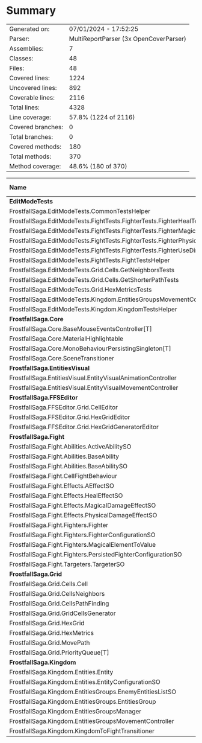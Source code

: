﻿# Summary
|||
|:---|:---|
| Generated on: | 07/01/2024 - 17:52:25 |
| Parser: | MultiReportParser (3x OpenCoverParser) |
| Assemblies: | 7 |
| Classes: | 48 |
| Files: | 48 |
| Covered lines: | 1224 |
| Uncovered lines: | 892 |
| Coverable lines: | 2116 |
| Total lines: | 4328 |
| Line coverage: | 57.8% (1224 of 2116) |
| Covered branches: | 0 |
| Total branches: | 0 |
| Covered methods: | 180 |
| Total methods: | 370 |
| Method coverage: | 48.6% (180 of 370) |

|**Name**|**Covered**|**Uncovered**|**Coverable**|**Total**|**Line coverage**|**Covered**|**Total**|**Branch coverage**|**Covered**|**Total**|**Method coverage**|
|:---|---:|---:|---:|---:|---:|---:|---:|---:|---:|---:|---:|
|**EditModeTests**|**942**|**0**|**942**|**2076**|**100%**|**0**|**0**|****|**87**|**87**|**100%**|
|FrostfallSaga.EditModeTests.CommonTestsHelper|27|0|27|49|100%|0|0||2|2|100%|
|FrostfallSaga.EditModeTests.FightTests.FighterTests.FighterHealTests|50|0|50|105|100%|0|0||5|5|100%|
|FrostfallSaga.EditModeTests.FightTests.FighterTests.FighterMagicalWithstandTests|89|0|89|160|100%|0|0||7|7|100%|
|FrostfallSaga.EditModeTests.FightTests.FighterTests.FighterPhysicalWithstandTests|60|0|60|113|100%|0|0||5|5|100%|
|FrostfallSaga.EditModeTests.FightTests.FighterTests.FighterUseDirectAttackTests|71|0|71|142|100%|0|0||5|5|100%|
|FrostfallSaga.EditModeTests.FightTests.FightTestsHelper|25|0|25|50|100%|0|0||3|3|100%|
|FrostfallSaga.EditModeTests.Grid.Cells.GetNeighborsTests|231|0|231|495|100%|0|0||19|19|100%|
|FrostfallSaga.EditModeTests.Grid.Cells.GetShorterPathTests|287|0|287|721|100%|0|0||32|32|100%|
|FrostfallSaga.EditModeTests.Grid.HexMetricsTests|18|0|18|50|100%|0|0||3|3|100%|
|FrostfallSaga.EditModeTests.Kingdom.EntitiesGroupsMovementControllerTests|76|0|76|170|100%|0|0||5|5|100%|
|FrostfallSaga.EditModeTests.Kingdom.KingdomTestsHelper|8|0|8|21|100%|0|0||1|1|100%|
|**FrostfallSaga.Core**|**2**|**104**|**106**|**230**|**1.8%**|**0**|**0**|****|**1**|**18**|**5.5%**|
|FrostfallSaga.Core.BaseMouseEventsController[T]|2|59|61|120|3.2%|0|0||1|7|14.2%|
|FrostfallSaga.Core.MaterialHighlightable|0|10|10|40|0%|0|0||0|5|0%|
|FrostfallSaga.Core.MonoBehaviourPersistingSingleton[T]|0|32|32|53|0%|0|0||0|5|0%|
|FrostfallSaga.Core.SceneTransitioner|0|3|3|17|0%|0|0||0|1|0%|
|**FrostfallSaga.EntitiesVisual**|**10**|**105**|**115**|**193**|**8.6%**|**0**|**0**|****|**11**|**28**|**39.2%**|
|FrostfallSaga.EntitiesVisual.EntityVisualAnimationController|1|34|35|59|2.8%|0|0||3|9|33.3%|
|FrostfallSaga.EntitiesVisual.EntityVisualMovementController|9|71|80|134|11.2%|0|0||8|19|42.1%|
|**FrostfallSaga.FFSEditor**|**0**|**45**|**45**|**89**|**0%**|**0**|**0**|****|**0**|**3**|**0%**|
|FrostfallSaga.FFSEditor.Grid.CellEditor|0|16|16|31|0%|0|0||0|1|0%|
|FrostfallSaga.FFSEditor.Grid.HexGridEditor|0|13|13|26|0%|0|0||0|1|0%|
|FrostfallSaga.FFSEditor.Grid.HexGridGeneratorEditor|0|16|16|32|0%|0|0||0|1|0%|
|**FrostfallSaga.Fight**|**107**|**119**|**226**|**492**|**47.3%**|**0**|**0**|****|**45**|**95**|**47.3%**|
|FrostfallSaga.Fight.Abilities.ActiveAbilitySO|0|2|2|16|0%|0|0||0|4|0%|
|FrostfallSaga.Fight.Abilities.BaseAbility|0|23|23|46|0%|0|0||0|4|0%|
|FrostfallSaga.Fight.Abilities.BaseAbilitySO|0|4|4|17|0%|0|0||0|8|0%|
|FrostfallSaga.Fight.CellFightBehaviour|1|3|4|15|25%|0|0||1|2|50%|
|FrostfallSaga.Fight.Effects.AEffectSO|0|2|2|16|0%|0|0||0|4|0%|
|FrostfallSaga.Fight.Effects.HealEffectSO|0|4|4|19|0%|0|0||0|3|0%|
|FrostfallSaga.Fight.Effects.MagicalDamageEffectSO|0|5|5|21|0%|0|0||0|5|0%|
|FrostfallSaga.Fight.Effects.PhysicalDamageEffectSO|4|0|4|20|100%|0|0||3|3|100%|
|FrostfallSaga.Fight.Fighters.Fighter|80|69|149|234|53.6%|0|0||12|19|63.1%|
|FrostfallSaga.Fight.Fighters.FighterConfigurationSO|14|2|16|38|87.5%|0|0||28|32|87.5%|
|FrostfallSaga.Fight.Fighters.MagicalElementToValue|8|0|8|24|100%|0|0||1|1|100%|
|FrostfallSaga.Fight.Fighters.PersistedFighterConfigurationSO|0|2|2|11|0%|0|0||0|4|0%|
|FrostfallSaga.Fight.Targeters.TargeterSO|0|3|3|15|0%|0|0||0|6|0%|
|**FrostfallSaga.Grid**|**126**|**168**|**294**|**564**|**42.8%**|**0**|**0**|****|**33**|**68**|**48.5%**|
|FrostfallSaga.Grid.Cells.Cell|25|30|55|103|45.4%|0|0||16|21|76.1%|
|FrostfallSaga.Grid.CellsNeighbors|23|0|23|76|100%|0|0||3|3|100%|
|FrostfallSaga.Grid.CellsPathFinding|48|0|48|86|100%|0|0||4|4|100%|
|FrostfallSaga.Grid.GridCellsGenerator|0|58|58|96|0%|0|0||0|7|0%|
|FrostfallSaga.Grid.HexGrid|1|30|31|56|3.2%|0|0||3|17|17.6%|
|FrostfallSaga.Grid.HexMetrics|7|34|41|66|17%|0|0||3|7|42.8%|
|FrostfallSaga.Grid.MovePath|0|15|15|42|0%|0|0||0|5|0%|
|FrostfallSaga.Grid.PriorityQueue[T]|22|1|23|39|95.6%|0|0||4|4|100%|
|**FrostfallSaga.Kingdom**|**37**|**351**|**388**|**684**|**9.5%**|**0**|**0**|****|**3**|**71**|**4.2%**|
|FrostfallSaga.Kingdom.Entities.Entity|0|47|47|73|0%|0|0||0|14|0%|
|FrostfallSaga.Kingdom.Entities.EntityConfigurationSO|0|3|3|14|0%|0|0||0|6|0%|
|FrostfallSaga.Kingdom.EntitiesGroups.EnemyEntitiesListSO|0|1|1|14|0%|0|0||0|2|0%|
|FrostfallSaga.Kingdom.EntitiesGroups.EntitiesGroup|0|71|71|118|0%|0|0||0|8|0%|
|FrostfallSaga.Kingdom.EntitiesGroupsManager|0|95|95|161|0%|0|0||0|22|0%|
|FrostfallSaga.Kingdom.EntitiesGroupsMovementController|37|105|142|240|26%|0|0||3|14|21.4%|
|FrostfallSaga.Kingdom.KingdomToFightTransitioner|0|29|29|64|0%|0|0||0|5|0%|
